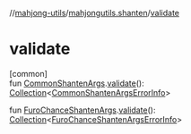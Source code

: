 //[mahjong-utils](../../index.md)/[mahjongutils.shanten](index.md)/[validate](validate.md)

# validate

[common]\
fun [CommonShantenArgs](-common-shanten-args/index.md).[validate](validate.md)(): [Collection](https://kotlinlang.org/api/latest/jvm/stdlib/kotlin.collections/-collection/index.html)&lt;[CommonShantenArgsErrorInfo](-common-shanten-args-error-info/index.md)&gt;

fun [FuroChanceShantenArgs](-furo-chance-shanten-args/index.md).[validate](validate.md)(): [Collection](https://kotlinlang.org/api/latest/jvm/stdlib/kotlin.collections/-collection/index.html)&lt;[FuroChanceShantenArgsErrorInfo](-furo-chance-shanten-args-error-info/index.md)&gt;
